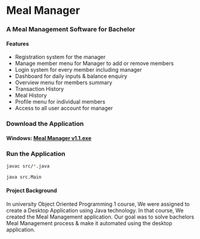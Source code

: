 # Meal Manager

###  A Meal Management Software for Bachelor
#### Features
* Registration system for the manager
* Manage member menu for Manager to add or remove members
* Login system for every member including manager
* Dashboard for daily inputs & balance enquiry
* Overview menu for members summary
* Transaction History
* Meal History
* Profile menu for individual members
* Access to all user account for manager

### Download the Application
#### Windows: [Meal Manager v1.1.exe]


### Run the Application
``` bash
javac src/*.java

java src.Main
```
[Meal Manager v1.1.exe]: https://drive.google.com/file/d/1ctNgqNEPQA25RHuHgf9aWVWs4c9L--4-/view?usp=sharing

#### Project Background
In university Object Oriented Programming 1 course, We were assigned to create a Desktop Application using Java technology. In that course, We created the Meal Management application. Our goal was to solve bachelors Meal Management process & make it automated using the desktop application.